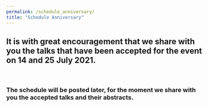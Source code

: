 ```yaml
---
permalink: /schedule_anniversary/
title: "Schedule Anniversary"
---
```

<div class="w3-container w3-padding-32" style="width: 55vw;">	
<h2 class="w3-border-bottom w3-border-light-grey w3-padding-16">It is with great encouragement that we share with you the talks that have been accepted for the event on 14 and 25 July 2021.</h2><br>

<h3>The schedule will be posted later, for the moment we share with you the accepted talks and their abstracts.</h3><br>
</div>


<div id="schedule_anniversary"></div>
<script>
var author = [
"Lia Yeh",
"Alberto Maldonado Romo",
"Kevin Jofroit Joven Noriega",
"Victor Onofre and F. Rojas",
"Wen-Sen Lu",
"Md. Sakibul Islam",
"Leonardo Calderón",
"Elliot Evans",
"AJMAL IBN MOHAMMED ALTHAF",
"Claudia Zendejas-Morales",
"Dante Bencivenga",
"Emilio Peláez and Minh Pham",
"Jitesh Lalwani",
"Joonho Kim",
"Kathrin Koenig",
"Pinaki Sen",
"Dayeong Kang",
"Rana Prathap Simh Mukthavaram",
"Rodrigo Pires Ferreira",
"Rukhsan Ul Haq",
"Sagnik Banerjee",
"Sansriti Ranjan",
"Zeki Seskir",
"Adam Fattal",
"John van de Wetering"];
  
 
var affiliation = [
"PhD student, Quantum Group, University of Oxford",
"PhD student, Center for Computing Research - Instituto Politecnico Nacional",
"Student at Universidad del Valle and intern at Purdue University",
"Center of Nanoscience and Nanotechnology (CNyN)",
"Qiskit advocate",
"B.Sc (Engg.) in Electrical and Electronic Engineering",
"Software Engineer and Quantum Enthusiast",
"elliot.website",
"MSc Physics student, Q Enthusiasts Kerala",
"Teacher Assistant at UNAM and Intern at Quantum Flytrap",
"qcsimplify.com",
"Research Intern at Weizmann Institute of Science & Undergraduate mathematics student at the University of Chicago.",
"Founder of a Quantum Computing Startup",
"Institute for Advanced Study",
"PhD Student at Fraunhofer IAF and University Freiburg",
"Engineering Undergrad at NIT Agartala, INDIA and Research Intern at ISI Kolkata, INDIA",
"",
"Qiskit Advocate, Mathematics and Computing at IIT Kharagpur, AI Architect at MapRecruit.ai",
"Co-founder at Brazil Quantum | BSc/MSc student at the Aeronautics Institute of Technology",
"Quantum Scientist, IBM",
"Jadavpur University",
"Research student at Future Technologies in High Performance Computing at Clemson University",
"Board member at QWorld and Research Assistant at METU Physics Department",
"Undergraduate of Physics",
"Oxford University"]
  
  
var title = [
"Quantum gates: software vs hardware implementation",
"Classification of the MNIST dataset using quantum knn and quantum neural networks.",
"Simulating Quantum Circuits on Classical Hardware using FPGA",
"Discord-type quantum correlations in the radical pair mechanism for magnetoreception in birds",
"QArcade: A table-top arcade machine for quantum game developers",
"Introduction to Ion Trap Hardware, scaling and its future",
"Q-Dino: A Quantum version of the classical game of Chrome Dinosaur",
"What If You Could See Qubits!?",
"Digital Divide in Quantum Education",
"Incorporating the advantages of ZX-calculus in the Tequila platform",
"QC Simplify: An online tool to simplify and commute quantum gates on the fly",
"On the recursive construction of relative phased multiple controlled Toffoli",
"quantumcat - Cross-Platform Open-Source Quantum Computing Library",
"Quantum Energy Landscape and Variational Quantum Algorithms",
"Error Extrapolation: an Introduction to Richardson Extrapolation",
"Hierarchical Extreme Quantum Machine Learning with Tensor and Neural Networks in the NISQ Era",
"My projects with Qiskit",
"Building Retro-Style Quantum Games for Arduino from scratch",
"Solving Linear Differential Equations via Quantum Algorithms",
"Quantum Oracles",
"Engineering the quantum dynamics in 2-D honeycomb systems",
"Research student at Future Technologies in High Performance Computing at Clemson University",
"The Landscape of Academic Literature in Quantum Technologies",
"Hosting a Workshop: What I learned",
"Doing quantum computing using pictures"];
  
  
 var img = [
"q_architecture",
"qml",
"q_software",
"q_sensing",
"q_game",
"q_hardware",
"q_software",
"q_game",
"q_learning_resource",
"q_learning_resource",
"q_architecture",
"q_learning_resource"];
  
var abstract = [
"Unlike for classical computers, for quantum computers, present-day quantum assembly languages do not correspond to physical hardware operations.  Although gate-based quantum computers which implement a universal gateset can run any qubit operations, for the implementation to be efficient, the desired gate needs to be decomposed into gates the hardware can run.  This talk is a primer on quantum computer architecture, specifically how quantum software is compiled to quantum assembly language and then to quantum hardware.",
"Quantum computing has initiated a great popularity to be able to perform in different environments quantum algorithms that some claim to reach a quantum supremacy, one of the most popular areas is the Quantum Machine Learning (QML) as there are equivalents to the models, such as neural networks, support machines, nearest neighbor, and that these manage to perform a Supervised Learning to classify from a set that we know its result. Our proposal uses quantum circuits to represent a neural network following the format of parametric quantum circuits and using Grover's algorithm and a complex data storage structure known as quantum RAM (QRAM) that has a complexity O(log(n)) to read a state of information with the use of the SWAP Test for the quantum nearest neighbor. These examples developed in two popular environments which are Qiskit as in PennyLane we managed to obtain an accuracy greater than 80% considering that it is a two-class classifier.",
"One of the main actual problems in quantum computing is related to the number of qubits that can have the hardware implementation, also that can difficult the limitation of the algorithms and also that the algorithms can have errors due to the environment. We present a hardware implementation on FPGA that can emulate quantum circuits with a certain architecture that gives all the probabilities distribution of the quantum circuit outcomes.",
"The leading hypothesis to explain how migratory birds can detect the direction of the Earth's magnetic field is the Radical-Pair mechanism, which is by now a well-established theoretically and experimentally mechanism. The radical pairs oscillate between singlet and triplet states. The Earth's magnetic field direction influences the probability of finding them in one state or another. The yield of these states controls the neural signals of the bird's retina, providing the basis for magnetoreception. This research studies quantum correlations in the mechanism of radical pairs, working with discord-type quantifiers. In the first stage of the work, the dependence of the angle of the Earth's magnetic field and the singlet yield was investigated, consistent with the different studies on the mechanism of radical pairs. In the second stage, discord-type quantifiers were calculated as a function of the angle of the Earth's magnetic field, finding a dependence similar to that of the singlet yield.",
"It is our privilege to explore the cutting-edge quantum computational space during the NISQ era with qiskit. Looking back into the history especially in the 1970’s, arcade game developers already started the machine-level programming and prepared themselves as the future coders even if the hardware was still limited. In the meanwhile, game-driven breakthrough for the classical hardware, such as the first 3D acceleration chip Super FX in Nintendo super-NES home console, also demonstrated the possibilities where new hardware could be inspired by the game developers.In this project, we hope to contribute to quantum education by leveraging the experience of classical arcades in the 70’s. The motivation of this project is to help quantum enthusiastic building a classical machine hosting quantum development environment. It could be game development platform such as PICO-8 with micro-qiskit or full-fledged Python3 environment with Thonny which allows developers to access the full power of qiskit.Indeed, for mature users such as graduate student with physics or computer science background it is perhaps more straightforward for them to use qiskit on their laptops for some serious quantum simulations, while this project is aiming at K-12 students and educators who has rather limited experience regarding quantum physics and/or programming. For these audiences PICO-8 and micro-qiskit offer a simple yet concise platform for the to concentrate on their creativity to navigate the quantum ideas such as superposition and entanglement. Read more about this project here: https://github.com/wslu42/QArcade",
"Several physical implementations of qubits exist to employ quantum computational advantages, some of them are superconducting qubits, ion-trap, quantum dots. Out of all of this trapped ion technology has a good amount of potential, although superconducting qubits are the most common one. Basically ion is trapped in an energy function saddle point to harness the qubit property from the ion. An introduction of this promising technology will be discussed and shared its advantages over superconducting properties. Some meticulous procedures are followed to make quantum gates and at the end of the talk, we will discuss its scaling techniques and future potentials.",
"The world of videogames is mainly based on reaching a goal using to your advantage the effects that were determined by games designers for each of the actions that the player can perform through an interface. Let's give an example, the game of the chrome’s dinosaur has as its main goal to avoid the obstacles and get all the possible points, the actions of the player are to press the spacebar and the effect on the dinosaur of that action is jump. On the other hand, quantum computing has different applications, including the use of quantum properties in video games, one of the main characteristics that we can find is the use of qubits, information units and the analog of bits in classical computing. Qubits can be manipulated using quantum gates, which in turn can be arranged into quantum circuits. Putting these two ideas together, we decided to create a new video game in which the effects do not depend totally on the player actions or video game designer. Taking up the example of the classical chrome’s dinosaur, we developed a game in which the user has control over a set of quantum gates and their position in a quantum circuit, then based on a framework that can simulate quantum circuits such as Qiskit of IBM, we get the results which determine whether the dinosaur jumps or ducks. We hope you enjoy and learn a lot with this game.",
"Understanding qubits through math only goes so far...sometimes you just need to look at them with your eyeballs. In this session I'll talk about some inspiring approaches to making qubits visual and interactive, my decisions and lessons learned while creating a gamified quantum circuit editor for beginners (elliot.website/qubit), and some of my ideas for how qubits could be visualized in the future.",
"We live in a society where all the classes have gone from offline mode to online mode all of a sudden in a year. The digital divide, as we know is the inaccessibility to technology and gadgets. Nowadays education is just a privilege only for those who have access to technology. The same issue is there in the domain of quantum education. Quantum computing is relatively a new field and because of this, not everyone has prior exposure to it. To bridge the issue there are a lot of quantum education initiatives and many of them are free. The question is does everyone have access to quantum education in online mode. In Kerala, which is my state there is smartphone access is there for 90% of the students, but for quantum education, the smartphone is not enough. We need computer access for using quantum computing platforms or for coding. There are only 10-20 % of students who use computers for their education and this makes a huge gap in accessing the quantum world. My talk focuses on representing the issues in the first part. The second part address some of the possible solution in reducing the digital divide and how to be more inclusive in the quantum world. The solution discussed is regarding how learning materials can be made available offline, how local science communities and volunteers from quantum universal education can help in teaching quantum computing.",
"Tequila's main goal is to simplify and accelerate the implementation of new ideas for quantum algorithms, allowing algorithms to be prototyped and subsequently transforming the resulting circuits and executing them in quantum simulators or interfaces. In order to execute optimized circuits, we sought to take advantage of the benefits of ZX-calculus, incorporating the functionality of converting Tequila circuits to PyZX circuits and vice versa, through OpenQASM code, an intermediate representation for quantum instructions. With this extension to the Tequila platform, the optimization of circuits is achieved by reducing the T-count, the number of non-Clifford quantum gates, by up to 28%.",
"Quantum circuits feel less intuitive than classical circuits. I'm developing QC Simplify (qcsimplify.com) with the goal of helping people new to quantum computing gain a better intuition for how the order of quantum gates changes the behaviour of a quantum circuit. It uses a simple drag-and-drop interface, where you can drag gates across each other to automatically apply a commutation rule that keeps the circuit’s behaviour the same. When you place a new gate by letting go of it on the circuit, it will cancel with adjacent gates (when possible) to simplify the circuit. I will give a demo of the current capabilities of the website and propose some possible future directions, and will gladly listen to any ideas you bring for improvements!",
"We propose an efficient construction for multiple controlled-NOT gates that allows for relative phase difference in the output of the gate and uses no additional qubits other than n control qubits and one target qubit. We employ a recursive construction using three base cases: the phaseless CNOT, the phased Toffoli, and the phased triple controlled-NOT; the latter two are known constructions from previous literature on the subject. To prove its correctness, we use the method of exhaustion, checking all different gate and parameter combinations. Finally, we derive an upper bound on the complexity of our technique and compare it to the recently known construction of complexity 9n + O(1) CNOT gates.",
"Quantumcat is a cross-platform library and is built on the principle of write once and execute on any quantum provider. Developers just have to follow one syntax and could execute their circuit in one of the supported platforms such as Google Cirq, IBM Qiskit, IonQ, and Rigetti (Few others are in progress) without the need to write code in multiple syntaxes. More info on: https://quantumcat.io/",
"Variational Quantum Algorithm (VQA) is a major application of the near-term hybrid computing model that jointly uses a classical computer to handle continuous variables and a quantum computer to generate variational wavefunctions controlled by those variables. Many computing problems are formulated as optimization problems in this framework to find out the global minimum in the quantum energy landscape. In this talk, I will explain two main design factors for efficient VQA optimization, i.e., the entangling capability and number of control parameters of the variational wavefunction, by analyzing how they influence the geometric shape of the quantum energy landscape.",
"In NISQ era, quantum computers are not perfect and errors prevent them from being useful. Among the sources of errors, gate errors are significant. To reduce these errors an active error mitigation can be used. By amplifying the errors and then extrapolating, those to zero errors will increase the performance of NISQ devices. In my talk, I would like to give an introduction to what are sources of errors and to the method of error mitigation with Richardson extrapolation.",
"Recently, the closeness between the techniques used in classical machine learning and quantum-many body physics has got significant attention among the academic and research communities. Especially, the deep learning frameworks and tensor networks hold similar properties such that they can be used for machine learning tasks. In noisy intermediate-scale quantum (NISQ) technology, the quantum circuits with a long circuit depth or a large number of qubits cannot be implemented on NISQ devices. It is highly demanding to develop applications with adequate resources which can exploit the quantum advantages. In this paper, we proposed the architecture of hierarchal extreme quantum machine learning consisting of quantum tensor variants of autoencoder (i.e. Tree tensor network (TTN), multi-scale entanglement renormalization ansatz (MERA)) and quantum neural network (QNN) for binary classification. The proposed hierarchical architecture has the ability to overcome the shortcomings of regular tensor networks and can be defined in complex geometries efficiently as long as the order can be represented appropriately. We apply the quantum variants of TTN and MERA for image compression and quantum neural networks to classifying the images and compare their performance, concluding that the combination of TTN performs better than MERA with QNN for image classification.",
"I will talk three qiskit projects, and these have a same thing which are using cloud. (1) Quantum Ugly Duckling: making a discord bot with NQRNG. For this project, I used IBM Cloud server and database to sabe quantum dad jokes. (2) Qoupang: quantum blockchain service for logistics. Our team used a cloud server and QRNG for making a hash value of each block. (3) Qiskit Textbook Master: a quiz app for learning qiskit textbook. Using a web-hosting service in Github, give a bundle of quizzes to help learning. Main focus will be You can make these quantum projects easily!",
"Building retro quantum games in general is a task that’s super fun and in my opinion one of the best ways to cement your basic quantum computing concepts. However, Quantum games today are usually built for relatively powerful microprocessors such as a Raspberry pi or for a computer. These chips tend to be relatively expensive and honestly just aren’t fun to build retro games on - as you already have libraries like Pygame to help you along the process. The aim of this project was to build a retro handheld using an Arduino and program a game based on quantum computing onto it.  During this talk I’ll be sharing the process of how I built the quantum game, provide the code and circuit schematics so you can play and build on it yourself!",
"Several natural phenomena are described by differential equations - which are also used to model quantum systems. Simulating those systems in a quantum computer implies solving a particular set of linear differential equations (LDEs) using quantum algorithms. We use the same techniques to solve a broader set of LDEs, by representing their solutions via Taylor Series and decoding them into qubits. We use Yao Quantum (an efficient open-source framework for quantum algorithm design), written in Julia, to perform simulations with a 10 relative error.",
"Quantum oracles are the fundamental primitives of many quantum algorithms like Deutsch-Jozsa, Grover, Quantum amplitude estimation. So, understanding quantum oracles is crucial for understanding these quantum algorithms and other generalized versions of them as well. In my talk I will try to give a pedagogical introduction to quantum oracles and discuss some of their applications which have been recently explored.",
"An exciting playground for exploring quantum dynamics in the nano-scale is a 2D honeycomb system. With the evolution of nano-electronics and continued miniaturization of devices, it became evident that 2D materials would not only empower us to engineer novel devices, but also aid understanding the rich physics involved. It is no myth that all major breakthroughs in condensed matter physics have some sort of motivation drawn from hexagonal lattices. Graphene, among many others, is one such awesome 2D material, which could be cleverly ‘quantum-engineered’ to design robust ‘topological quantum devices’ or maybe applications in spintronics or in the whole new field of ‘valleytronics’. From an enormous rise in computational power to significant decrease in power consumption, the possibilities are endless. In this talk, I share some of my ‘quantum thoughts’ to introduce the fascinating world of honeycomb systems.",
"Addressing data movement bottlenecks in HPC and other applications is important to improve storage and I/O performance. Data compression (lossy or lossless) helps in reducing the number of bytes that must be transmitted or stored. Caching is another method that helps in reducing data movement by keeping data required for computation in fast memory. Previously, it has been explored that hardware compression can be used to expand size of hardware caches and main memory or caching at the software level. Softwares caches further improve the I/O performance for distributed applications and cache the input data for parallel tasks. One of the main applications of compression and caching in quantum computing is in reducing the memory footprint for quantum circuit simulations. In quantum computing research, using classical HPC systems to simulate quantum computers is integral for understanding behavior of quantum computing systems. These simulations allow developers to evaluate complexity of new quantum algorithms and validate the design of quantum devices. Therefore, through this research we aim to build a cache simulator which can be used to assess the performance of different compressors as they cache for compressed blocks of various HPC applications or quantum simulations. This simulator can then be used to run different benchmarks (quantum approximate optimization algorithm (QAOA), Quantum Fourier Transform (QFT), Grover’s Search Algorithm) and then choose the compressor based on its cache performance.",
"In this study, we investigated the academic literature on quantum technologies (QT) using bibliometric tools. We used a set of 49,823 articles obtained from the Web of Science (WoS) database using a search query constructed through expert opinion. Analysis of this revealed that QT is deeply rooted in physics, and the majority of the articles are published in physics journals. Keyword analysis revealed that the literature could be clustered into three distinct sets, which are (i) quantum communication/cryptography, (ii) quantum computation, and (iii) physical realizations of quantum systems. We performed a burst analysis that showed the emergence and fading away of certain key concepts in the literature. This is followed by co-citation analysis on the “highly cited” articles provided by the WoS, using these we devised a set of core corpus of 34 publications. Comparing the most highly cited articles in this set with respect to the initial set we found that there is a clear difference in most cited subjects. Finally, we performed co-citation analyses on country and organization levels to find the central nodes in the literature. Overall, the analyses of the datasets allowed us to cluster the literature into three distinct sets, construct the core corpus of the academic literature in QT, and to identify the key players on country and organization levels, thus offering insight into the current state of the field.",
"Quantum Computing is a rapidly emerging field that is gaining a lot of interest not only within academia, but also within other areas  such as industry and the business world in general. For this reason,  a lot of interest in adapting to quantum is being displayed by a notable subset of the STEM (and in some cases, even  the non-STEM) community. As a consequence, many opportunities are available in the field of  quantum education that people, even beginners at the undergraduate level (such as myself), can exploit. Here, I will discuss The Eigensolvers,  a group of students who have an avid interest in quantum computing,  as well as our first global workshop. I will also give tips for  anyone who is interested in pursuing something similar and talk about future plans and how you can contribute to them.",
"In this talk I will give a brief introduction to the ZX-calculus, a graphical language for reasoning about quantum computation. I will give a demonstration of our software PyZX which allows you to do quantum circuit rewriting on a massive scale."]; 
  
var data = [];
var length = author.length; // user defined length

for(var i = 0; i < length; i++) {
    data.push(i);
}

data.sort(() => Math.random() - 0.5);
  
  
var first = Math.floor(Math.random() * img.length);
var html_str = "";
var i;
for (i = 0; i < title.length; i++) {
  var idx = (first + i) % title.length; 
  html_str += "<div style=\"border: 0px solid black; width: 65vw; padding: 0px; margin: 0px; text-align: center\"><p style=\"text-align:left; font-size:22px; font-weight: bolder; \">" + author[data[idx]] + "</p><p style=\"text-align:left; font-size:22px; font-weight: bolder; \">" + affiliation[data[idx]] + "</p><p style=\"text-align:left; font-size:20px; font-weight: bolder; \">" + title[data[idx]] + "</p><div  style=\"display: table;\"><p style=\"text-align:left; font-size:18px; display: inline-block;float: left;  width: 100%;\">"+ abstract[data[idx]]+"</p></div></div><br>\n";

                          
}
document.getElementById("schedule_anniversary").innerHTML = html_str;

</script>
